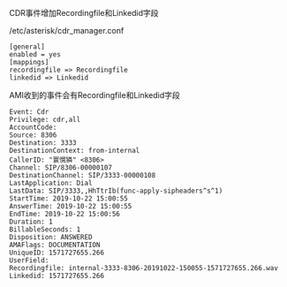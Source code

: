 CDR事件增加Recordingfile和Linkedid字段

/etc/asterisk/cdr_manager.conf

	[general]
	enabled = yes
	[mappings]
	recordingfile => Recordingfile
	linkedid => Linkedid

AMI收到的事件会有Recordingfile和Linkedid字段

	Event: Cdr
	Privilege: cdr,all
	AccountCode: 
	Source: 8306
	Destination: 3333
	DestinationContext: from-internal
	CallerID: "寰愰獜" <8306>
	Channel: SIP/8306-00000107
	DestinationChannel: SIP/3333-00000108
	LastApplication: Dial
	LastData: SIP/3333,,HhTtrIb(func-apply-sipheaders^s^1)
	StartTime: 2019-10-22 15:00:55
	AnswerTime: 2019-10-22 15:00:55
	EndTime: 2019-10-22 15:00:56
	Duration: 1
	BillableSeconds: 1
	Disposition: ANSWERED
	AMAFlags: DOCUMENTATION
	UniqueID: 1571727655.266
	UserField: 
	Recordingfile: internal-3333-8306-20191022-150055-1571727655.266.wav
	Linkedid: 1571727655.266

